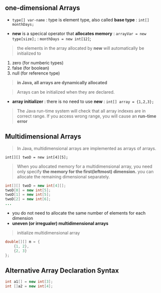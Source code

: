 ## one-dimensional Arrays

- `type[] var-name`
  : type is element type, also called **base type**
  : `int[] monthDays;`

- **new** is a specical operator that **allocates memory**
: `arrayVar = new type[size];`
: `monthDays = new int[12]`;

> the elements in the array allocated by **new** will automatically be initialized to 
1. zero (for numberic types)
2. false (for boolean)
3. null (for reference type)

> **in Java, all arrays are dynamically allocated**

> Arrays can be initialized when they are declared.
- **array initializer**
: there is no need to use **new**
: `int[] array = {1,2,3};`

> The Java run-time system will check that all array indexes are in correct range.
> If you access wrong range, you will cause an **run-time error**

## Multidimensional Arrays

> In Java, multidimensional arrays are implemented as arrays of arrays.

`int[][] twoD = new int[4][5];`

> When you allocated memory for a multidimensional array, you need only specify **the memory for the first(leftmost) dimension.**
> you can allocate the remaining dimensional separately.

```java
int[][] twoD = new int[4][];
twoD[0] = new int[5];
twoD[1] = new int[5];
twoD[2] = new int[6];
...
```
- you do not need to allocate the same number of elements for each dimension
- **uneven (or irregualer) multidimensional arrays**

> initialize multidimensional array
```java
double[][] m = {
    {1, 2},
    {2, 3}
};
```

## Alternative Array Declaration Syntax

```java
int a1[] = new int[3];
int []a2 = new int[4];
```
